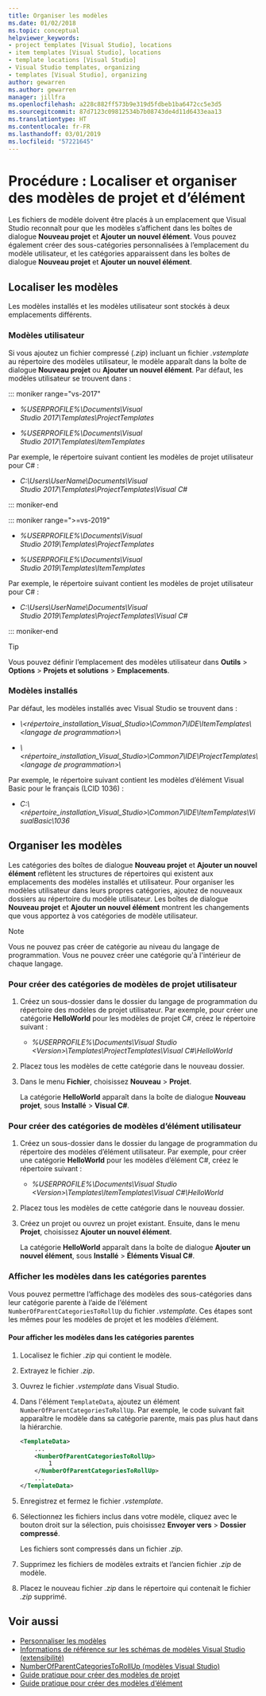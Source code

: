 ```yaml
---
title: Organiser les modèles
ms.date: 01/02/2018
ms.topic: conceptual
helpviewer_keywords:
- project templates [Visual Studio], locations
- item templates [Visual Studio], locations
- template locations [Visual Studio]
- Visual Studio templates, organizing
- templates [Visual Studio], organizing
author: gewarren
ms.author: gewarren
manager: jillfra
ms.openlocfilehash: a228c882ff573b9e319d5fdbeb1ba6472cc5e3d5
ms.sourcegitcommit: 87d7123c09812534b7b08743de4d11d6433eaa13
ms.translationtype: HT
ms.contentlocale: fr-FR
ms.lasthandoff: 03/01/2019
ms.locfileid: "57221645"
---
```

# <a name="how-to-locate-and-organize-project-and-item-templates"></a>Procédure : Localiser et organiser des modèles de projet et d’élément

Les fichiers de modèle doivent être placés à un emplacement que Visual Studio reconnaît pour que les modèles s’affichent dans les boîtes de dialogue **Nouveau projet** et **Ajouter un nouvel élément**. Vous pouvez également créer des sous-catégories personnalisées à l’emplacement du modèle utilisateur, et les catégories apparaissent dans les boîtes de dialogue **Nouveau projet** et **Ajouter un nouvel élément**.

## <a name="locate-templates"></a>Localiser les modèles

Les modèles installés et les modèles utilisateur sont stockés à deux emplacements différents.

### <a name="user-templates"></a>Modèles utilisateur

Si vous ajoutez un fichier compressé (*.zip*) incluant un fichier *.vstemplate* au répertoire des modèles utilisateur, le modèle apparaît dans la boîte de dialogue **Nouveau projet** ou **Ajouter un nouvel élément**. Par défaut, les modèles utilisateur se trouvent dans :

::: moniker range="vs-2017"

- *%USERPROFILE%\Documents\Visual Studio 2017\Templates\ProjectTemplates*

- *%USERPROFILE%\Documents\Visual Studio 2017\Templates\ItemTemplates*

Par exemple, le répertoire suivant contient les modèles de projet utilisateur pour C# :

- *C:\Users\UserName\Documents\Visual Studio 2017\Templates\ProjectTemplates\Visual C#*

::: moniker-end

::: moniker range=">=vs-2019"

- *%USERPROFILE%\Documents\Visual Studio 2019\Templates\ProjectTemplates*

- *%USERPROFILE%\Documents\Visual Studio 2019\Templates\ItemTemplates*

Par exemple, le répertoire suivant contient les modèles de projet utilisateur pour C# :

- *C:\Users\UserName\Documents\Visual Studio 2019\Templates\ProjectTemplates\Visual C#*

::: moniker-end

> [!TIP]
> Vous pouvez définir l’emplacement des modèles utilisateur dans **Outils** > **Options** > **Projets et solutions** > **Emplacements**.

### <a name="installed-templates"></a>Modèles installés

Par défaut, les modèles installés avec Visual Studio se trouvent dans :

- *\\<répertoire_installation_Visual_Studio\>\Common7\IDE\ItemTemplates\\<langage de programmation\>\\<Locale ID>*

- *\\<répertoire_installation_Visual_Studio\>\Common7\IDE\ProjectTemplates\\<langage de programmation\>\\<Locale ID>*

Par exemple, le répertoire suivant contient les modèles d’élément Visual Basic pour le français (LCID 1036) :

- *C:\\<répertoire_installation_Visual_Studio\>\Common7\IDE\ItemTemplates\VisualBasic\1036*

## <a name="organize-templates"></a>Organiser les modèles

Les catégories des boîtes de dialogue **Nouveau projet** et **Ajouter un nouvel élément** reflètent les structures de répertoires qui existent aux emplacements des modèles installés et utilisateur. Pour organiser les modèles utilisateur dans leurs propres catégories, ajoutez de nouveaux dossiers au répertoire du modèle utilisateur. Les boîtes de dialogue **Nouveau projet** et **Ajouter un nouvel élément** montrent les changements que vous apportez à vos catégories de modèle utilisateur.

> [!NOTE]
> Vous ne pouvez pas créer de catégorie au niveau du langage de programmation. Vous ne pouvez créer une catégorie qu'à l'intérieur de chaque langage.

### <a name="to-create-new-user-project-template-categories"></a>Pour créer des catégories de modèles de projet utilisateur

1. Créez un sous-dossier dans le dossier du langage de programmation du répertoire des modèles de projet utilisateur. Par exemple, pour créer une catégorie **HelloWorld** pour les modèles de projet C#, créez le répertoire suivant :

    - *\%USERPROFILE%\Documents\Visual Studio \<Version\>\Templates\ProjectTemplates\Visual C#\HelloWorld*

1. Placez tous les modèles de cette catégorie dans le nouveau dossier.

1. Dans le menu **Fichier**, choisissez **Nouveau** > **Projet**.

   La catégorie **HelloWorld** apparaît dans la boîte de dialogue **Nouveau projet**, sous **Installé** > **Visual C#**.

### <a name="to-create-new-user-item-template-categories"></a>Pour créer des catégories de modèles d’élément utilisateur

1. Créez un sous-dossier dans le dossier du langage de programmation du répertoire des modèles d’élément utilisateur. Par exemple, pour créer une catégorie **HelloWorld** pour les modèles d’élément C#, créez le répertoire suivant :

    - *\%USERPROFILE%\Documents\Visual Studio \<Version\>\Templates\ItemTemplates\Visual C#\HelloWorld*

1. Placez tous les modèles de cette catégorie dans le nouveau dossier.

1. Créez un projet ou ouvrez un projet existant. Ensuite, dans le menu **Projet**, choisissez **Ajouter un nouvel élément**.

   La catégorie **HelloWorld** apparaît dans la boîte de dialogue **Ajouter un nouvel élément**, sous **Installé** > **Éléments Visual C#**.

### <a name="display-templates-in-parent-categories"></a>Afficher les modèles dans les catégories parentes

Vous pouvez permettre l’affichage des modèles des sous-catégories dans leur catégorie parente à l’aide de l’élément `NumberOfParentCategoriesToRollUp` du fichier *.vstemplate*. Ces étapes sont les mêmes pour les modèles de projet et les modèles d’élément.

#### <a name="to-display-templates-in-parent-categories"></a>Pour afficher les modèles dans les catégories parentes

1. Localisez le fichier *.zip* qui contient le modèle.

1. Extrayez le fichier *.zip*.

1. Ouvrez le fichier *.vstemplate* dans Visual Studio.

1. Dans l'élément `TemplateData`, ajoutez un élément `NumberOfParentCategoriesToRollUp`. Par exemple, le code suivant fait apparaître le modèle dans sa catégorie parente, mais pas plus haut dans la hiérarchie.

    ```xml
    <TemplateData>
        ...
        <NumberOfParentCategoriesToRollUp>
            1
        </NumberOfParentCategoriesToRollUp>
        ...
    </TemplateData>
    ```

1. Enregistrez et fermez le fichier *.vstemplate*.

1. Sélectionnez les fichiers inclus dans votre modèle, cliquez avec le bouton droit sur la sélection, puis choisissez **Envoyer vers** > **Dossier compressé**.

   Les fichiers sont compressés dans un fichier *.zip*.

1. Supprimez les fichiers de modèles extraits et l’ancien fichier *.zip* de modèle.

1. Placez le nouveau fichier *.zip* dans le répertoire qui contenait le fichier *.zip* supprimé.

## <a name="see-also"></a>Voir aussi

- [Personnaliser les modèles](../ide/customizing-project-and-item-templates.md)
- [Informations de référence sur les schémas de modèles Visual Studio (extensibilité)](../extensibility/visual-studio-template-schema-reference.md)
- [NumberOfParentCategoriesToRollUp (modèles Visual Studio)](../extensibility/numberofparentcategoriestorollup-visual-studio-templates.md)
- [Guide pratique pour créer des modèles de projet](../ide/how-to-create-project-templates.md)
- [Guide pratique pour créer des modèles d’élément](../ide/how-to-create-item-templates.md)